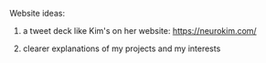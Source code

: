 Website ideas: 

1. a tweet deck like Kim's on her website: https://neurokim.com/

2. clearer explanations of my projects and my interests

